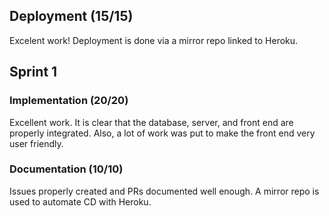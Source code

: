 ## Deployment (15/15)
Excelent work! Deployment is done via a mirror repo linked to Heroku.

## Sprint 1

### Implementation (20/20)
Excellent work. It is clear that the database, server, and front end are properly integrated. Also, a lot of work was put to make the front end very user friendly.

### Documentation (10/10)
Issues properly created and PRs documented well enough. A mirror repo is used to automate CD with Heroku.
